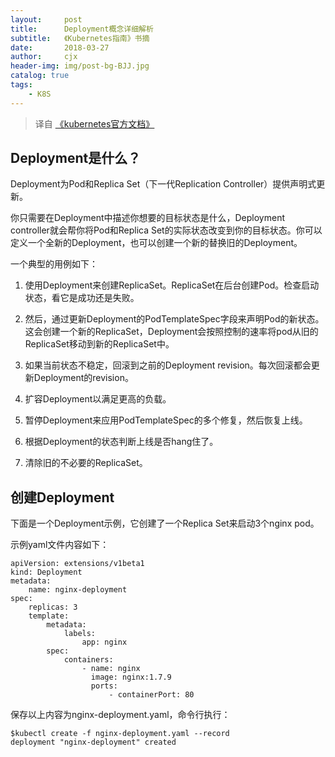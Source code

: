 ```yaml
---
layout:     post
title:      Deployment概念详细解析
subtitle:   《Kubernetes指南》书摘
date:       2018-03-27
author:     cjx
header-img: img/post-bg-BJJ.jpg
catalog: true
tags:
    - K8S
---
```


> 译自 [《kubernetes官方文档》](https://github.com/kubernetes/kubernetes.github.io/blob/master/docs/concepts/workloads/controllers/deployment.md)

## Deployment是什么？

Deployment为Pod和Replica Set（下一代Replication Controller）提供声明式更新。

你只需要在Deployment中描述你想要的目标状态是什么，Deployment controller就会帮你将Pod和Replica Set的实际状态改变到你的目标状态。你可以定义一个全新的Deployment，也可以创建一个新的替换旧的Deployment。

一个典型的用例如下：

1. 使用Deployment来创建ReplicaSet。ReplicaSet在后台创建Pod。检查启动状态，看它是成功还是失败。

2. 然后，通过更新Deployment的PodTemplateSpec字段来声明Pod的新状态。这会创建一个新的ReplicaSet，Deployment会按照控制的速率将pod从旧的ReplicaSet移动到新的ReplicaSet中。

3. 如果当前状态不稳定，回滚到之前的Deployment revision。每次回滚都会更新Deployment的revision。

4. 扩容Deployment以满足更高的负载。

5. 暂停Deployment来应用PodTemplateSpec的多个修复，然后恢复上线。

6. 根据Deployment的状态判断上线是否hang住了。

7. 清除旧的不必要的ReplicaSet。

## 创建Deployment

下面是一个Deployment示例，它创建了一个Replica Set来启动3个nginx pod。

示例yaml文件内容如下：

```
apiVersion: extensions/v1beta1
kind: Deployment
metadata:
    name: nginx-deployment
spec:
    replicas: 3
    template:
        metadata:
            labels:
                app: nginx
        spec:
            containers:
                - name: nginx
                  image: nginx:1.7.9
                  ports:
                      - containerPort: 80
```

保存以上内容为nginx-deployment.yaml，命令行执行：

```
$kubectl create -f nginx-deployment.yaml --record
deployment "nginx-deployment" created
```